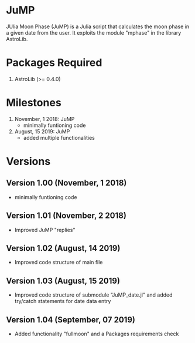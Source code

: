 # JuMP
JUlia Moon Phase (JuMP) is a Julia script that calculates the moon phase in a given date from the user. It exploits the module "mphase" in the library AstroLib.

# Packages Required
1. AstroLib (>= 0.4.0)

# Milestones
1. November, 1 2018: JuMP
   - minimally funtioning code
2. August, 15 2019: JuMP
   - added multiple functionalities

# Versions
## Version 1.00 (November, 1 2018)
- minimally funtioning code
## Version 1.01 (November, 2 2018)
- Improved JuMP "replies"
## Version 1.02 (August, 14 2019)
- Improved code structure of main file
## Version 1.03 (August, 15 2019)
- Improved code structure of submodule "JuMP_date.jl" and added try/catch statements for date data entry
## Version 1.04 (September, 07 2019)
- Added functionality "fullmoon" and a Packages requirements check
